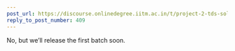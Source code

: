 ```yaml
---
post_url: https://discourse.onlinedegree.iitm.ac.in/t/project-2-tds-solver-discussion-thread/169029/410
reply_to_post_number: 409
---
```

No, but we’ll release the first batch soon.